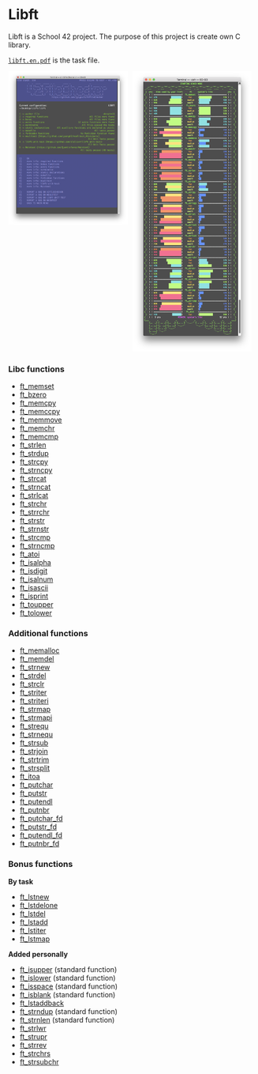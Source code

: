 # Libft

Libft is a School 42 project. The purpose of this project is create own C library.

[`libft.en.pdf`](/libft.en.pdf) is the task file.

<p align="center">
  <img src="/screenshots/42FileChecker.png" width="48%" align="left"/>
  <img src="/screenshots/libft-unit-test.png" width="48%" />
</p>

### Libc functions

* [ft_memset](/libft/ft_memset.c)
* [ft_bzero](/libft/ft_bzero.c)
* [ft_memcpy](/libft/ft_memcpy.c)
* [ft_memccpy](/libft/ft_memccpy.c)
* [ft_memmove](/libft/ft_memmove.c)
* [ft_memchr](/libft/ft_memchr.c)
* [ft_memcmp](/libft/ft_memcmp.c)
* [ft_strlen](/libft/ft_strlen.c)
* [ft_strdup](/libft/ft_strdup.c)
* [ft_strcpy](/libft/ft_strcpy.c)
* [ft_strncpy](/libft/ft_strncpy.c)
* [ft_strcat](/libft/ft_strcat.c)
* [ft_strncat](/libft/ft_strncat.c)
* [ft_strlcat](/libft/ft_strlcat.c)
* [ft_strchr](/libft/ft_strchr.c)
* [ft_strrchr](/libft/ft_strrchr.c)
* [ft_strstr](/libft/ft_strstr.c)
* [ft_strnstr](/libft/ft_strnstr.c)
* [ft_strcmp](/libft/ft_strcmp.c)
* [ft_strncmp](/libft/ft_strncmp.c)
* [ft_atoi](/libft/ft_atoi.c)
* [ft_isalpha](/libft/ft_isalpha.c)
* [ft_isdigit](/libft/ft_isdigit.c)
* [ft_isalnum](/libft/ft_isalnum.c)
* [ft_isascii](/libft/ft_isascii.c)
* [ft_isprint](/libft/ft_isprint.c)
* [ft_toupper](/libft/ft_toupper.c)
* [ft_tolower](/libft/ft_tolower.c)

### Additional functions

* [ft_memalloc](/libft/ft_memalloc.c)
* [ft_memdel](/libft/ft_memdel.c)
* [ft_strnew](/libft/ft_strnew.c)
* [ft_strdel](/libft/ft_strdel.c)
* [ft_strclr](/libft/ft_strclr.c)
* [ft_striter](/libft/ft_striter.c)
* [ft_striteri](/libft/ft_striteri.c)
* [ft_strmap](/libft/ft_strmap.c)
* [ft_strmapi](/libft/ft_strmapi.c)
* [ft_strequ](/libft/ft_strequ.c)
* [ft_strnequ](/libft/ft_strnequ.c)
* [ft_strsub](/libft/ft_strsub.c)
* [ft_strjoin](/libft/ft_strjoin.c)
* [ft_strtrim](/libft/ft_strtrim.c)
* [ft_strsplit](/libft/ft_strsplit.c)
* [ft_itoa](/libft/ft_itoa.c)
* [ft_putchar](/libft/ft_putchar.c)
* [ft_putstr](/libft/ft_putstr.c)
* [ft_putendl](/libft/ft_putendl.c)
* [ft_putnbr](/libft/ft_putnbr.c)
* [ft_putchar_fd](/libft/ft_putchar_fd.c)
* [ft_putstr_fd](/libft/ft_putstr_fd.c)
* [ft_putendl_fd](/libft/ft_putendl_fd.c)
* [ft_putnbr_fd](/libft/ft_putnbr_fd.c)

### Bonus functions

**By task**

* [ft_lstnew](/libft/ft_lstnew.c)
* [ft_lstdelone](/libft/ft_lstdelone.c)
* [ft_lstdel](/libft/ft_lstdel.c)
* [ft_lstadd](/libft/ft_lstadd.c)
* [ft_lstiter](/libft/ft_lstiter.c)
* [ft_lstmap](/libft/ft_lstmap.c)

**Added personally**

* [ft_isupper](/libft/ft_isupper.c) (standard function)
* [ft_islower](/libft/ft_islower.c) (standard function)
* [ft_isspace](/libft/ft_isspace.c) (standard function)
* [ft_isblank](/libft/ft_isblank.c) (standard function)
* [ft_lstaddback](/libft/ft_lstaddback.c)
* [ft_strndup](/libft/ft_strndup.c) (standard function)
* [ft_strnlen](/libft/ft_strnlen.c) (standard function)
* [ft_strlwr](/libft/ft_strlwr.c)
* [ft_strupr](/libft/ft_strupr.c)
* [ft_strrev](/libft/ft_strrev.c)
* [ft_strchrs](/libft/ft_strchrs.c)
* [ft_strsubchr](/libft/ft_strsubchr.c)
